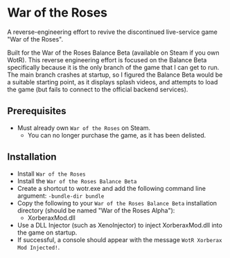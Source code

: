 # War of the Roses
A reverse-engineering effort to revive the discontinued live-service game "War of the Roses".

Built for the War of the Roses Balance Beta (available on Steam if you own WotR).
This reverse engineering effort is focused on the Balance Beta specifically because it is the only branch of the game that I can get to run. 
The main branch crashes at startup, so I figured the Balance Beta would be a suitable starting point, as it displays splash videos, and attempts to load the game (but fails to connect to the official backend services).

## Prerequisites
- Must already own `War of the Roses` on Steam.
    - You can no longer purchase the game, as it has been delisted.

## Installation
- Install `War of the Roses`
- Install the `War of the Roses Balance Beta`
- Create a shortcut to wotr.exe and add the following command line argument: `-bundle-dir bundle`
- Copy the following to your `War of the Roses Balance Beta` installation directory (should be named "War of the Roses Alpha"):
    - XorberaxMod.dll
- Use a DLL Injector (such as XenoInjector) to inject XorberaxMod.dll into the game on startup.
- If successful, a console should appear with the message `WotR Xorberax Mod Injected!`.